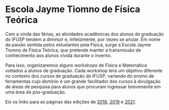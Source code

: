 # Escola Jayme Tiomno de Física Teórica

Com a vinda das férias, as atividades acadêmicas dos alunos de graduação do IFUSP tendem a diminuir e, infelizmente, por vezes se anular. Em nome da paixão sentida pelos estudantes pela Física, surge a Escola Jayme Tiomno de Física Teórica, que pretende manter a transmissão de conhecimento aos alunos vívida durante o inverno.

Para isso, organizaremos alguns workshops de Física e Matemática voltados a alunos de graduação. Cada workshop terá um objetivo diferente no contexto dos cursos de graduação do IFUSP, variando do ensino de ferramentas cujo domínio é um grande facilitador dos cursos à divulgação de áreas de pesquisa para alunos que procuram ingressar brevemente em uma área de pós-graduação.

Eis os links para as páginas das edições de [2018](fma.if.usp.br/~nickolas/jayme/2018/index.html), [2019](fma.if.usp.br/~nickolas/jayme/2019/index.html) e [2021](https://lambdadps.github.io/jayme/2021/).
